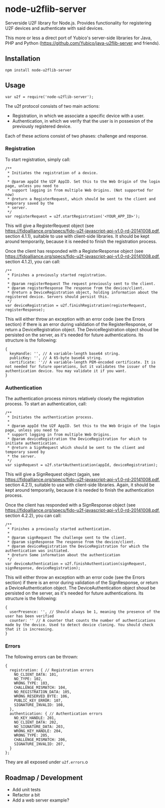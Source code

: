 node-u2flib-server
==================

Serverside U2F library for Node.js. Provides functionality for registering U2F devices and authenticate with said devices.

This more or less a direct port of Yubico's server-side libraries for Java, PHP and Python (https://github.com/Yubico/java-u2flib-server and friends).

Installation
------------

```
npm install node-u2flib-server
```


Usage
-----

```
var u2f = require('node-u2flib-server');
```

The u2f protocol consists of two main actions:

- Registration, in which we associate a specific device with a user.
- Authentication, in which we verify that the user is in possesion of the previously registered device.

Each of these actions consist of two phases: challenge and response.

### Registration

To start registration, simply call:

```
/**
 * Initiates the registration of a device.
 *
 * @param appId the U2F AppID. Set this to the Web Origin of the login page, unless you need to
 * support logging in from multiple Web Origins. (Not supported for now)
 * @return a RegisterRequest, which should be sent to the client and temporary saved by the
 * server.
 */
var registerRequest = u2f.startRegistration('<YOUR_APP_ID>');
```

This will give a RegisterRequest object (see https://fidoalliance.org/specs/fido-u2f-javascript-api-v1.0-rd-20141008.pdf, section 4.1.1), suitable to use with client-side libraries. It should be kept around temporarily, because it is needed to finish the registration process.

Once the client has responded with a RegisterResponse object (see https://fidoalliance.org/specs/fido-u2f-javascript-api-v1.0-rd-20141008.pdf, section 4.1.2), you can call:

```
/**
 * Finishes a previously started registration.
 *
 * @param registerRequest The request previously sent to the client.
 * @param registerResponse The response from the device/client.
 * @return a DeviceRegistration object, holding information about the registered device. Servers should persist this.
 */
var deviceRegistration = u2f.finishRegistration(registerRequest, registerResponse);
```
This will either throw an exception with an error code (see the Errors section) if there is an error during validation of the RegisterResponse, or return a DeviceRegistration object. The DeviceRegistration object shoud be persisted on the server, as it's needed for future authentications. Its structure is the following:

```
{
  keyHandle: '', // A variable-length base64 string.
  publicKey: '', // A 65-byte base64 string.
  certificate: ''// A variable-length PEM-encoded certificate. It is not needed for future operations, but it validates the issuer of the authentication device. You may validate it if you want.
}
```

### Authentication

The authentication process mirrors relatively closely the registration process. To start an authentication, call:

```
/**
 * Initiates the authentication process.
 *
 * @param appId the U2F AppID. Set this to the Web Origin of the login page, unless you need to
 * support logging in from multiple Web Origins.
 * @param deviceRegistration the DeviceRegistration for which to initiate authentication.
 * @return a SignRequest which should be sent to the client and temporary saved by
 * the server.
 */
var signRequest = u2f.startAuthentication(appId, deviceRegistration);
```
This will give a SignRequest object (again, see https://fidoalliance.org/specs/fido-u2f-javascript-api-v1.0-rd-20141008.pdf, section 4.2.1), suitable to use with client-side libraries. Again, it should be kept around temporarily, because it is needed to finish the authentication process.

Once the client has responded with a SignResponse object (see https://fidoalliance.org/specs/fido-u2f-javascript-api-v1.0-rd-20141008.pdf, section 4.2.2), you can call:

```
/**
 * Finishes a previously started authentication.
 *
 * @param signRequest The challenge sent to the client.
 * @param signResponse The response from the device/client.
 * @param deviceRegistration the DeviceRegistration for which the authentication was initiated.
 * @return Some information about the authentication
 */
var deviceAuthentication = u2f.finishAuthentication(signRequest, signResponse, deviceRegistration);
```

This will either throw an exception with an error code (see the Errors section) if there is an error during validation of the SignResponse, or return a DeviceAuthentication object. The DeviceAuthentication object shoud be persisted on the server, as it's needed for future authentications. Its structure is the following:

```
{
  userPresence: '', // Should always be 1, meaning the presence of the user has been verified
  counter: '' // A counter that counts the number of authentications made by the device. Used to detect device cloning. You should check that it is increasing.
}
```

### Errors

The following errors can be thrown:

```
{
  registration: { // Registration errors
    NO_CLIENT_DATA: 101,
    NO_TYPE: 102,
    WRONG_TYPE: 103,
    CHALLENGE_MISMATCH: 104,
    NO_REGISTRATION_DATA: 105,
    WRONG_RESERVED_BYTE: 106,
    PUBLIC_KEY_ERROR: 107,
    SIGNATURE_INVALID: 108,
  },
  authentication: { // Authentication errors
    NO_KEY_HANDLE: 201,
    NO_CLIENT_DATA: 202,
    NO_SIGNATURE_DATA: 203,
    WRONG_KEY_HANDLE: 204,
    WRONG_TYPE: 205,
    CHALLENGE_MISMATCH: 206,
    SIGNATURE_INVALID: 207,
  }
};
```

They are all exposed under `u2f.errors`.o

Roadmap / Development
---------------------

- Add unit tests
- Refactor a bit
- Add a web server example?

